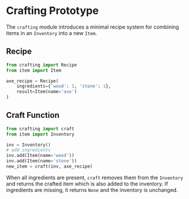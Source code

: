 # Crafting Prototype

The `crafting` module introduces a minimal recipe system for combining items in an `Inventory` into a new `Item`.

## Recipe

```python
from crafting import Recipe
from item import Item

axe_recipe = Recipe(
    ingredients={'wood': 1, 'stone': 1},
    result=Item(name='axe')
)
```

## Craft Function

```python
from crafting import craft
from item import Inventory

inv = Inventory()
# add ingredients
inv.add(Item(name='wood'))
inv.add(Item(name='stone'))
new_item = craft(inv, axe_recipe)
```

When all ingredients are present, `craft` removes them from the `Inventory` and returns the crafted item which is also added to the inventory. If ingredients are missing, it returns `None` and the inventory is unchanged.
